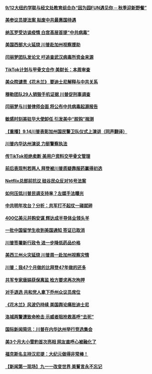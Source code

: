 #### [9/12大纽约学联与经文处教育组合办“因为园FUN遇见你 ─ 秋季迎新野餐”](../pages/prog203/a102940872.md) 
#### [美参议员提法案 拟废中共最惠国待遇](../pages/prog203/a102940839.md) 
#### [纳瓦罗受访谈疫情 白宫高层首提“中共病毒”](../pages/prog203/a102940838.md) 
#### [美国西部大火延烧 川普赴加州视察援助](../pages/prog203/a102940820.md) 
#### [闫丽梦团队发论文 吁追查武汉病毒所资金来源](../pages/prog203/a102940762.md) 
#### [TikTok计划与甲骨文合作  美财长：本周审查](../pages/prog203/a102940787.md) 
#### [美众院谴责《花木兰》 要迪士尼解释与中共关系](../pages/prog203/a102940639.md) 
#### [穆勒团队29人销毁手机证据 川普促刑事调查](../pages/prog203/a102940739.md) 
#### [闫丽梦与川普律师会面 将公布中共病毒起源报告](../pages/prog203/a102940711.md) 
#### [敏感时刻美驻华大使卸任 引发美中“脱钩”揣测](../pages/prog203/a102940653.md) 
#### [【重播】9.14川普表彰加州国民警卫队仪式上演讲（同声翻译）](../pages/prog203/a102940648.md) 
#### [川普内华达州演说 力挺警察执法](../pages/prog203/a102940582.md) 
#### [传TikTok拒绝卖断 美用户资料交甲骨文管理](../pages/prog203/a102940537.md) 
#### [前后表现判若两人 拜登被川普质疑靠服药赢得初选](../pages/prog203/a102940524.md) 
#### [Netflix总部前抗议 硅谷民众反对16号法案](../pages/prog203/a102940476.md) 
#### [如何压低川普民调支持率？左媒手法曝光](../pages/prog203/a102940173.md) 
#### [中共明年攻台？分析：共军打不起仗一碰就碎](../pages/prog203/a102940122.md) 
#### [400亿美元并购安谋 辉达成半导体业领头羊](../pages/prog203/a102940117.md) 
#### [一批中国留学生收到美国通知 签证已取消](../pages/prog203/a102940089.md) 
#### [川普签署新行政令 进一步降低药品价格](../pages/prog203/a102940068.md) 
#### [美西三州火灾延烧 川普周一赴加州视察灾情](../pages/prog203/a102939896.md) 
#### [川普：我47个月做的比拜登47年做的还多](../pages/prog203/a102939987.md) 
#### [共军专家唐娟获保离监 检方要求再次拘押](../pages/prog203/a102939972.md) 
#### [对手退选 共和党人拿下乔州众议员席位](../pages/prog203/a102940014.md) 
#### [《花木兰》风波仍持续 美国舆论痛批迪士尼](../pages/prog203/a102939935.md) 
#### [洛城两警遭致命枪击 示威者阻抢救高呼“去死”](../pages/prog203/a102939992.md) 
#### [国际新闻简讯：川普在内华达州举行竞选集会](../pages/prog203/a102939901.md) 
#### [美3个月大小雪豹首次亮相 网友直呼心被融化了](../pages/prog203/a102939804.md) 
#### [福克斯名主持汉尼提：大纪元做得非常棒！](../pages/prog203/a102939758.md) 
#### [【新闻第一现场】九一一改变世界 美誓言永不忘记](../pages/prog203/a102939739.md) 
